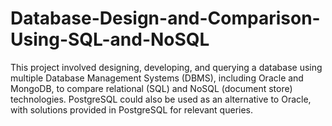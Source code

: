 # Database-Design-and-Comparison-Using-SQL-and-NoSQL
This project involved designing, developing, and querying a database using multiple Database Management Systems (DBMS), including Oracle and MongoDB, to compare relational (SQL) and NoSQL (document store) technologies. PostgreSQL could also be used as an alternative to Oracle, with solutions provided in PostgreSQL for relevant queries.
